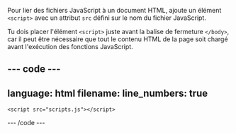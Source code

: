 Pour lier des fichiers JavaScript à un document HTML, ajoute un élément `<script>` avec un attribut `src` défini sur le nom du fichier JavaScript.

Tu dois placer l'élément `<script>` juste avant la balise de fermeture `</body>`, car il peut être nécessaire que tout le contenu HTML de la page soit chargé avant l'exécution des fonctions JavaScript.

--- code ---
---
language: html
filename: 
line_numbers: true
---

  <body>
    <!-- Contenu HTML -->
    
    <script src="scripts.js"></script>
  </body>

--- /code ---
